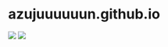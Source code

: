 # azujuuuuuun.github.io

![](https://github.com/azujuuuuuun/azujuuuuuun.github.io/workflows/Continuous%20Integration%20Workflow/badge.svg)
![](https://github.com/azujuuuuuun/azujuuuuuun.github.io/workflows/Continuous%20Delivery%20Workflow/badge.svg)

